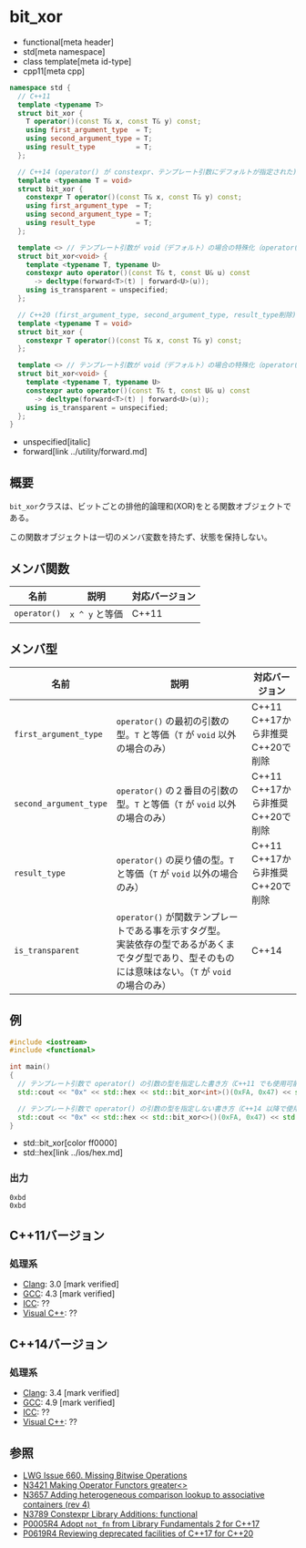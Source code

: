 # bit_xor
* functional[meta header]
* std[meta namespace]
* class template[meta id-type]
* cpp11[meta cpp]

```cpp
namespace std {
  // C++11
  template <typename T>
  struct bit_xor {
    T operator()(const T& x, const T& y) const;
    using first_argument_type  = T;
    using second_argument_type = T;
    using result_type          = T;
  };

  // C++14 (operator() が constexpr、テンプレート引数にデフォルトが指定された)
  template <typename T = void>
  struct bit_xor {
    constexpr T operator()(const T& x, const T& y) const;
    using first_argument_type  = T;
    using second_argument_type = T;
    using result_type          = T;
  };

  template <> // テンプレート引数が void（デフォルト）の場合の特殊化（operator() が関数テンプレート）
  struct bit_xor<void> {
    template <typename T, typename U>
    constexpr auto operator()(const T& t, const U& u) const
      -> decltype(forward<T>(t) | forward<U>(u));
    using is_transparent = unspecified;
  };

  // C++20 (first_argument_type, second_argument_type, result_type削除)
  template <typename T = void>
  struct bit_xor {
    constexpr T operator()(const T& x, const T& y) const;
  };

  template <> // テンプレート引数が void（デフォルト）の場合の特殊化（operator() が関数テンプレート）
  struct bit_xor<void> {
    template <typename T, typename U>
    constexpr auto operator()(const T& t, const U& u) const
      -> decltype(forward<T>(t) | forward<U>(u));
    using is_transparent = unspecified;
  };
}
```
* unspecified[italic]
* forward[link ../utility/forward.md]

## 概要
`bit_xor`クラスは、ビットごとの排他的論理和(XOR)をとる関数オブジェクトである。

この関数オブジェクトは一切のメンバ変数を持たず、状態を保持しない。


## メンバ関数

| 名前         | 説明           | 対応バージョン |
|--------------|----------------|----------------|
| `operator()` | `x ^ y` と等価 | C++11          |


## メンバ型

| 名前                   | 説明                                                                                                                                                       | 対応バージョン |
|------------------------|--------------------------------|----------------|
| `first_argument_type`  | `operator()` の最初の引数の型。`T` と等価（`T` が `void` 以外の場合のみ）  | C++11<br/> C++17から非推奨<br/> C++20で削除 |
| `second_argument_type` | `operator()` の２番目の引数の型。`T` と等価（`T` が `void` 以外の場合のみ）| C++11<br/> C++17から非推奨<br/> C++20で削除 |
| `result_type`          | `operator()` の戻り値の型。`T` と等価（`T` が `void` 以外の場合のみ）      | C++11<br/> C++17から非推奨<br/> C++20で削除 |
| `is_transparent`       | `operator()` が関数テンプレートである事を示すタグ型。<br/>実装依存の型であるがあくまでタグ型であり、型そのものには意味はない。（`T` が `void` の場合のみ） | C++14          |


## 例

```cpp example
#include <iostream>
#include <functional>

int main()
{
  // テンプレート引数で operator() の引数の型を指定した書き方（C++11 でも使用可能）
  std::cout << "0x" << std::hex << std::bit_xor<int>()(0xFA, 0x47) << std::endl;

  // テンプレート引数で operator() の引数の型を指定しない書き方（C++14 以降で使用可能）
  std::cout << "0x" << std::hex << std::bit_xor<>()(0xFA, 0x47) << std::endl;
}
```
* std::bit_xor[color ff0000]
* std::hex[link ../ios/hex.md]

### 出力
```
0xbd
0xbd
```

## C++11バージョン
### 処理系
- [Clang](/implementation.md#clang): 3.0 [mark verified]
- [GCC](/implementation.md#gcc): 4.3 [mark verified]
- [ICC](/implementation.md#icc): ??
- [Visual C++](/implementation.md#visual_cpp): ??


## C++14バージョン
### 処理系
- [Clang](/implementation.md#clang): 3.4 [mark verified]
- [GCC](/implementation.md#gcc): 4.9 [mark verified]
- [ICC](/implementation.md#icc): ??
- [Visual C++](/implementation.md#visual_cpp): ??


## 参照
- [LWG Issue 660. Missing Bitwise Operations](http://www.open-std.org/jtc1/sc22/wg21/docs/lwg-defects.html#660)
- [N3421 Making Operator Functors greater<>](http://www.open-std.org/jtc1/sc22/wg21/docs/papers/2012/n3421.htm)
- [N3657 Adding heterogeneous comparison lookup to associative containers (rev 4)](http://www.open-std.org/jtc1/sc22/wg21/docs/papers/2013/n3657.htm)
- [N3789 Constexpr Library Additions: functional](http://www.open-std.org/jtc1/sc22/wg21/docs/papers/2013/n3789.htm)
- [P0005R4 Adopt `not_fn` from Library Fundamentals 2 for C++17](http://www.open-std.org/jtc1/sc22/wg21/docs/papers/2016/p0005r4.html)
- [P0619R4 Reviewing deprecated facilities of C++17 for C++20](http://www.open-std.org/jtc1/sc22/wg21/docs/papers/2018/p0619r4.html)
